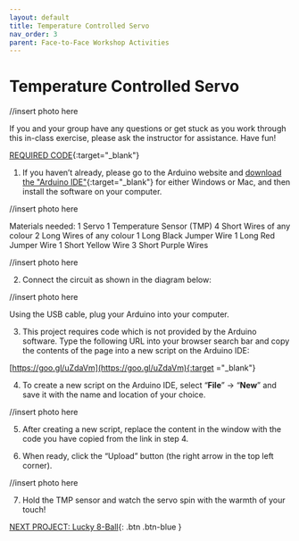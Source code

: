 ```yaml
---
layout: default
title: Temperature Controlled Servo
nav_order: 3
parent: Face-to-Face Workshop Activities
---
```


# Temperature Controlled Servo

//insert photo here

If you and your group have any questions or get stuck as you work through this in-class exercise, please ask the instructor for assistance.  Have fun!

[REQUIRED CODE](https://goo.gl/uZdaVm){:target="_blank"}

1. If you haven’t already, please go to the Arduino website and [download the "Arduino IDE"](https://www.arduino.cc/en/Main/Software){:target="_blank"} for either Windows or Mac, and then install the software on your computer.

//insert photo here

Materials needed:
          1 Servo
          1 Temperature Sensor (TMP)
          4 Short Wires of any colour
          2 Long Wires of any colour
          1 Long Black Jumper Wire
          1 Long Red Jumper Wire
          1 Short Yellow Wire
          3 Short Purple Wires

//insert photo here

2. Connect the circuit as shown in the diagram below:

//insert photo here

Using the USB cable, plug your Arduino into your computer.

3. This project requires code which is not provided by the Arduino software. Type the following URL into your browser search bar and copy the contents of the page into a new script on the Arduino IDE:

[https://goo.gl/uZdaVm](https://goo.gl/uZdaVm){:target ="_blank"}

4. To create a new script on the Arduino IDE, select “**File**” -> “**New**” and save it with the name and location of your choice.

//insert photo here

5. After creating a new script, replace the content in the window with the code you have copied from the link in step 4.

6. When ready, click the “Upload” button (the right arrow in the top left corner).

//insert photo here

7. Hold the TMP sensor and watch the servo spin with the warmth of your touch!

[NEXT PROJECT: Lucky 8-Ball](lucky_8-ball.html){: .btn .btn-blue }
